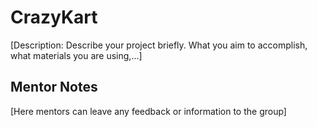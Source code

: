 # CrazyKart
[Description: Describe your project briefly. What you aim to accomplish, what materials you are using,...]

## Mentor Notes
[Here mentors can leave any feedback or information to the group]
